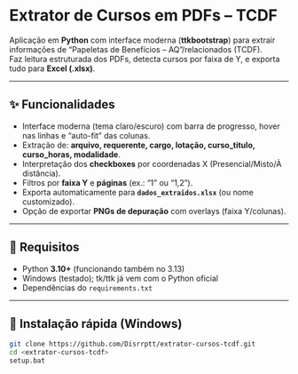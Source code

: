 # Extrator de Cursos em PDFs – TCDF

Aplicação em **Python** com interface moderna (**ttkbootstrap**) para extrair informações de “Papeletas de Benefícios – AQ”/relacionados (TCDF).  
Faz leitura estruturada dos PDFs, detecta cursos por faixa de Y, e exporta tudo para **Excel (.xlsx)**.

---

## ✨ Funcionalidades
- Interface moderna (tema claro/escuro) com barra de progresso, hover nas linhas e “auto-fit” das colunas.
- Extração de: **arquivo, requerente, cargo, lotação, curso_titulo, curso_horas, modalidade**.
- Interpretação dos **checkboxes** por coordenadas X (Presencial/Misto/À distância).
- Filtros por **faixa Y** e **páginas** (ex.: “1” ou “1,2”).
- Exporta automaticamente para **`dados_extraidos.xlsx`** (ou nome customizado).
- Opção de exportar **PNGs de depuração** com overlays (faixa Y/colunas).

---

## 🧩 Requisitos
- Python **3.10+** (funcionando também no 3.13)
- Windows (testado); tk/ttk já vem com o Python oficial
- Dependências do `requirements.txt`

---

## 🚀 Instalação rápida (Windows)
```bash
git clone https://github.com/Disrrptt/extrator-cursos-tcdf.git
cd <extrator-cursos-tcdf>
setup.bat
